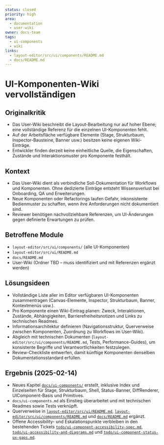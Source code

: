 ```yaml
---
status: closed
priority: high
area:
  - documentation
  - user-wiki
owner: docs-team
tags:
  - ui-components
  - wiki
links:
  - layout-editor/src/ui/components/README.md
  - docs/README.md
---
```


# UI-Komponenten-Wiki vervollständigen

## Originalkritik
- Das User-Wiki beschreibt die Layout-Bearbeitung nur auf hoher Ebene; eine vollständige Referenz für die einzelnen UI-Komponenten fehlt.
- Auf der Arbeitsfläche verfügbare Elemente (Stage, Strukturbaum, Inspector-Bausteine, Banner usw.) besitzen keine eigenen Wiki-Einträge.
- Entwickler finden derzeit keine einheitliche Quelle, die Eigenschaften, Zustände und Interaktionsmuster pro Komponente festhält.

## Kontext
- Das User-Wiki dient als verbindliche Soll-Dokumentation für Workflows und Komponenten. Ohne dedizierte Einträge entsteht Wissensverlust bei Onboarding, QA und Erweiterungen.
- Neue Komponenten oder Refactorings laufen Gefahr, inkonsistente Bedienmuster zu schaffen, wenn ihre Anforderungen nicht dokumentiert sind.
- Reviewer benötigen nachvollziehbare Referenzen, um UI-Änderungen gegen definierte Erwartungen zu prüfen.

## Betroffene Module
- `layout-editor/src/ui/components/` (alle UI-Komponenten)
- `layout-editor/src/ui/README.md`
- `docs/README.md`
- User-Wiki (Ordner TBD – muss identifiziert und mit Referenzen ergänzt werden)

## Lösungsideen
- Vollständige Liste aller im Editor verfügbaren UI-Komponenten zusammentragen (Canvas-Elemente, Inspector, Strukturbaum, Banner, Kontextmenüs usw.).
- Pro Komponente einen Wiki-Eintrag planen: Zweck, Interaktionen, Zustände, Abhängigkeiten, Barrierefreiheitsnotizen und Links zu technischen Readmes.
- Informationsarchitektur definieren (Navigationsstruktur, Querverweise zwischen Komponenten, Zuordnung zu Workflows im User-Wiki).
- Abgleich mit technischen Dokumenten (`layout-editor/src/ui/components/README.md`, Tests, Performance-Guides), um konsistente Begriffe und Verantwortlichkeiten festzulegen.
- Review-Checkliste entwerfen, damit künftige Komponenten denselben Dokumentationsstandard erfüllen.

## Ergebnis (2025-02-14)
- Neues Kapitel [`docs/ui-components/`](../docs/ui-components/) erstellt, inklusive Index und Einzelseiten für Stage, Strukturbaum, Shell, Status-Banner, DiffRenderer, UIComponent-Basis und Primitives.
- `docs/ui-components.md` als Einstieg überarbeitet und mit technischen Readmes sowie Tests verknüpft.
- Querverweise in [`layout-editor/src/ui/README.md`](../layout-editor/src/ui/README.md), [`layout-editor/src/ui/components/README.md`](../layout-editor/src/ui/components/README.md) und [`docs/README.md`](../docs/README.md) ergänzt.
- Offene Accessibility- und Eskalationspunkte verbleiben in den bestehenden Tickets [`todo/ui-component-accessibility-spec.md`](ui-component-accessibility-spec.md), [`todo/ui-accessibility-and-diagrams.md`](ui-accessibility-and-diagrams.md) und [`todo/ui-component-status-ux-gaps.md`](ui-component-status-ux-gaps.md).
